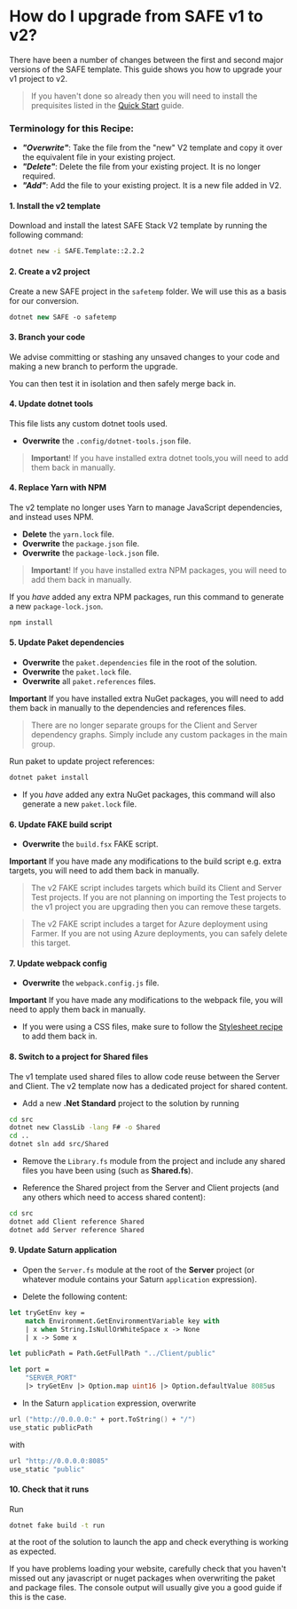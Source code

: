 # How do I upgrade from SAFE v1 to v2?

There have been a number of changes between the first and second major versions of the SAFE template. This guide shows you how to upgrade your v1 project to v2.

> If you haven't done so already then you will need to install the prequisites listed in the [Quick Start](../../../quickstart) guide.

### Terminology for this Recipe:

* ***"Overwrite"***: Take the file from the "new" V2 template and copy it over the equivalent file in your existing project.
* ***"Delete"***: Delete the file from your existing project. It is no longer required.
* ***"Add"***: Add the file to your existing project. It is a new file added in V2.

#### 1. Install the v2 template
Download and install the latest SAFE Stack V2 template by running the following command:

```bash
dotnet new -i SAFE.Template::2.2.2
```

#### 2. Create a v2 project
Create a new SAFE project in the `safetemp` folder. We will use this as a basis for our conversion.

```fsharp
dotnet new SAFE -o safetemp
```

#### 3. Branch your code
We advise committing or stashing any unsaved changes to your code and making a new branch to perform the upgrade.

You can then test it in isolation and then safely merge back in.

#### 4. Update dotnet tools
This file lists any custom dotnet tools used.

* **Overwrite** the `.config/dotnet-tools.json` file.

> **Important**! If you have installed extra dotnet tools,you will need to add them back in manually.

#### 4. Replace Yarn with NPM
The v2 template no longer uses Yarn to manage JavaScript dependencies, and instead uses NPM.

* **Delete** the `yarn.lock` file.
* **Overwrite** the `package.json` file.
* **Overwrite** the `package-lock.json` file.

> **Important**! If you have installed extra NPM packages, you will need to add them back in manually.

If you *have* added any extra NPM packages, run this command to generate a new `package-lock.json`.
```bash
npm install
```

#### 5. Update Paket dependencies
* **Overwrite** the `paket.dependencies` file in the root of the solution.
* **Overwrite** the `paket.lock` file.
* **Overwrite** all `paket.references` files.

**Important** If you have installed extra NuGet packages, you will need to add them back in manually to the dependencies and references files.

> There are no longer separate groups for the Client and Server dependency graphs. Simply include any custom packages in the main group.

Run paket to update project references:

```bash
dotnet paket install
```

* If you *have* added any extra NuGet packages, this command will also generate a new `paket.lock` file.

#### 6. Update FAKE build script
* **Overwrite** the `build.fsx` FAKE script.

**Important** If you have made any modifications to the build script e.g. extra targets, you will need to add them back in manually.

> The v2 FAKE script includes targets which build its Client and Server Test projects. If you are not planning on importing the Test projects to the v1 project you are upgrading then you can remove these targets.

> The v2 FAKE script includes a target for Azure deployment using Farmer. If you are not using Azure deployments, you can safely delete this target.

#### 7. Update webpack config
* **Overwrite** the `webpack.config.js` file.

**Important** If you have made any modifications to the webpack file, you will need to apply them back in manually.

* If you were using a CSS files, make sure to follow the [Stylesheet recipe](../../recipes/ui/add-style.md) to add them back in.

#### 8. Switch to a project for Shared files
The v1 template used shared files to allow code reuse between the Server and Client. The v2 template now has a dedicated project for shared content.

* Add a new **.Net Standard** project to the solution by running
```bash
cd src
dotnet new ClassLib -lang F# -o Shared
cd ..
dotnet sln add src/Shared
```

* Remove the `Library.fs` module from the project and include any shared files you have been using (such as **Shared.fs**).

* Reference the Shared project from the Server and Client projects (and any others which need to access shared content):

```bash
cd src
dotnet add Client reference Shared
dotnet add Server reference Shared
```

#### 9. Update Saturn application

* Open the `Server.fs` module at the root of the **Server** project (or whatever module contains your Saturn `application` expression).

* Delete the following content:
```fsharp
let tryGetEnv key =
    match Environment.GetEnvironmentVariable key with
    | x when String.IsNullOrWhiteSpace x -> None
    | x -> Some x

let publicPath = Path.GetFullPath "../Client/public"

let port =
    "SERVER_PORT"
    |> tryGetEnv |> Option.map uint16 |> Option.defaultValue 8085us
```
* In the Saturn `application` expression, overwrite
```fsharp
url ("http://0.0.0.0:" + port.ToString() + "/")
use_static publicPath
```
with
```fsharp
url "http://0.0.0.0:8085"
use_static "public"
```

#### 10. Check that it runs

Run
```bash
dotnet fake build -t run
```
at the root of the solution to launch the app and check everything is working as expected.

If you have problems loading your website, carefully check that you haven't missed out any javascript or nuget packages when overwriting the paket and package files. The console output will usually give you a good guide if this is the case.




